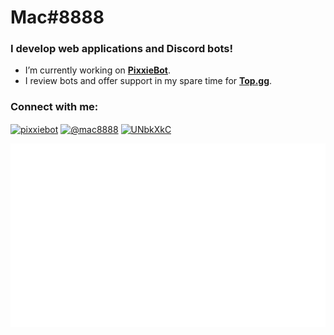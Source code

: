 <h1 align="left">Mac#8888</h1>
<h3 align="left">I develop web applications and Discord bots!</h3>

- I’m currently working on <a href="https://pixx.ie" target="blank">**PixxieBot**</a>.
- I review bots and offer support in my spare time for <a href="https://top.gg" target="blank">**Top.gg**</a>.

<h3 align="left">Connect with me:</h3>
<p align="left">
<a href="https://twitter.com/pixxiebot" target="blank"><img align="center" src="https://raw.githubusercontent.com/rahuldkjain/github-profile-readme-generator/master/src/images/icons/Social/twitter.svg" alt="pixxiebot" height="30" width="40" /></a>
<a href="https://medium.com/@mac8888" target="blank"><img align="center" src="https://raw.githubusercontent.com/rahuldkjain/github-profile-readme-generator/master/src/images/icons/Social/medium.svg" alt="@mac8888" height="30" width="40" /></a>
<a href="https://discord.gg/UNbkXkC" target="blank"><img align="center" src="https://raw.githubusercontent.com/rahuldkjain/github-profile-readme-generator/master/src/images/icons/Social/discord.svg" alt="UNbkXkC" height="30" width="40" /></a>
</p>

<p><img align="center" src="https://raw.githubusercontent.com/pixxies/github-stats/master/generated/overview.svg" alt="pixxies" /></p>
